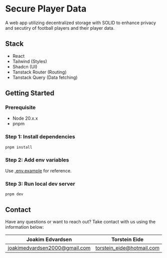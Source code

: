 # Secure Player Data

A web app utilizing decentralized storage with SOLID to enhance privacy and secutiry of football players and their player data.

## Stack

- React
- Tailwind (Styles)
- Shadcn (UI)
- Tanstack Router (Routing)
- Tanstack Query (Data fetching)

## Getting Started

### Prerequisite

- Node 20.x.x
- pnpm

### Step 1: Install dependencies

```
pnpm install
```

### Step 2: Add env variables

Use [.env.example](./.env.example) for reference.

### Step 3: Run local dev server

```
pnpm dev
```

## Contact

Have any questions or want to reach out? Take contact with us using the information below:

| Joakim Edvardsen              | Torstein Eide             |
| ----------------------------- | ------------------------- |
| joakimedvardsen2000@gmail.com | torstein_eide@hotmail.com |

